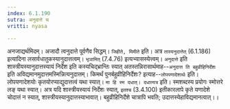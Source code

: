 ```yaml
---
index: 6.1.190
sutra: अनुदात्ते च
vritti: nyasa

---
```

अनजाद्यर्थमिदम्। अजादौ त्वनुदात्ते पूर्वणैव सिद्धम्। `जिहीते, मिमीते` इति। अत्र `तास्यनुदात्तेत्` (6.1.186) इत्यादिना लसार्वधातुकस्यानुदात्तत्वम्। `भृञामित्` (7.4.76) इत्यभ्यासस्येत्त्वम्।
`अनुदात्ते` इति शास्त्रीयस्यानुदात्तस्यायं निर्देश इति कस्यचिद्भ्रान्तिः स्यात् अतस्तन्निरासार्थमाह--`अनुदात्त ति बहुव्रीहिनिर्देशः` इति अविद्यमानमुदात्तमस्मिन्नित्यनुदात्तम्। किमर्थं पुनर्बहुव्रीहिनिर्देशः? इत्याह--`लोपपणादेशार्थः` इति। लोपयणादेशयोः कृतयोरप्याद्युदात्तत्वं यथा स्यात्। `मा हि स्म दधात्। दधात्यत्र` इति। स्मशब्दस्य प्रयोगः स्मोत्तरे लङ् यथा स्यात्। अत्र यदि शास्त्रीयस्यायं निर्देशः स्यात्, `इतश्च` (3.4.100) इतीकारलापे कृते यणादेशे चोदात्तं न स्यात्, शास्त्रीयस्यानुदात्तस्याभावात्। बहुव्रीहिनिर्देशे चात्रापि भवति; उदात्तस्येहाविद्यमानत्वात्।।